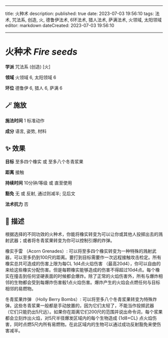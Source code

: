 
---
title: 火种术
description: 
published: true
date: 2023-07-03 19:56:10
tags: 法术, 咒法系, 创造, 火, 德鲁伊法术, 6环法术, 猎人法术, 萨满法术, 火领域, 太阳领域
editor: markdown
dateCreated: 2023-07-03 19:56:10

---

# **火种术** *Fire seeds*

**学派** 咒法系 (创造) \[火\] 

**领域** 火领域 6, 太阳领域 6

**环位** 德鲁伊 6, 猎人 6, 萨满 6

## 🪄 施放

**施法时间** 1 标准动作

**成分** 语言, 姿势, 材料

## ✨ 效果 

**目标** 至多四个橡实 或 至多八个冬青浆果 

**距离** 接触  

**持续时间** 10分钟/等级 或 直至使用 

**豁免** 无 或 反射, 通过则减半; 见后文

**法术抗力** 否

## 📖 描述

根据选择的不同功效的火种术，你能将橡实转变为可以让你或其他人投掷出去的溅射武器；或者将冬青浆果转变为你可以控制引爆的炸弹。

橡实手雷 （Acorn Grenades）: 可以将至多四个橡实转变为一种特殊的溅射武器，可以至多扔到100尺的距离。要打到目标需要作一次远程接触攻击检定。所有橡实总共可造成的伤害上限为每CL 1d4点火焰伤害 （最高20d4），你可以自由的来给这些橡实分配伤害。但是每颗橡实能够造成的伤害不得超过10d4点。每个橡实在撞击到任何坚硬表面的时候都会爆炸。除了正常的火焰伤害外，所有与爆炸相邻的生物都会受到每爆炸伤害骰1点火焰伤害。爆炸产生的火焰会点燃任何与目标相邻的易燃物。

冬青浆果炸弹 （Holly Berry Bombs）: 可以将至多八个冬青浆果转变为特殊炸弹。这些冬青浆果一般都是手动放置的，因为它们太轻了，不能当作投掷武器 （它们只能扔出5尺远）。如果你在距离它们200尺的范围并说出命令词，每个浆果都会立刻炸出火焰，对5尺半径爆发区域内的每个生物造成 {1d8+CL} 点火焰伤害，同时点燃5尺内所有易燃物。在此区域内的生物可以通过成功反射豁免来使伤害减半。
    